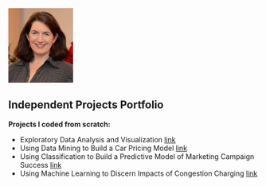 <img src="./assets/headshot.jpg" alt="Logo" width="130" height="150">

## Independent Projects Portfolio

**Projects I coded from scratch:**

+ Exploratory Data Analysis and Visualization [link](https://github.com/abroaddus/AI-ML-Portfolio/tree/main/Exploratory%20Data%20Analysis%20and%20Visualization/README.md)
+ Using Data Mining to Build a Car Pricing Model [link](https://github.com/abroaddus/AI-ML-Portfolio/blob/main/Using%20Data%20Mining%20to%20Build%20a%20Car%20Pricing%20Model/README.md)
+ Using Classification to Build a Predictive Model of Marketing Campaign Success [link](https://github.com/abroaddus/AI-ML-Portfolio/tree/main/Using%20Data%20Mining%20to%20Build%20a%20Car%20Pricing%20Model/README.md)
+ Using Machine Learning to Discern Impacts of Congestion Charging [link](https://github.com/abroaddus/AI-ML-Portfolio/blob/main/Using%20Machine%20Learning%20to%20Discern%20Policy%20Impacts/README.md)


